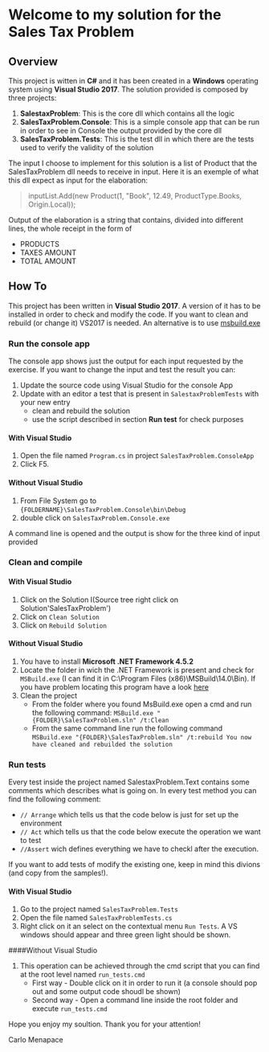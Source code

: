 # Welcome to my solution for the Sales Tax Problem

## Overview

This project is witten in **C#** and it has been created in a **Windows** operating system using **Visual Studio 2017**.
The solution provided is composed by three projects:

1. **SalestaxProblem**: This is the core dll which contains all the logic
2. **SalesTaxProblem.Console**: This is a simple console app that can be run in order to see in Console the output provided by the core dll
3. **SalesTaxProblem.Tests**: This is the test dll in which there are the tests used to verify the validity of the solution

The input I choose to implement for this solution is a list of Product that the SalesTaxProblem dll needs to receive in input.
Here it is an exemple of what this dll expect as input for the elaboration:

>  inputList.Add(new Product(1, "Book", 12.49, ProductType.Books, Origin.Local));


Output of the elaboration is a string that contains, divided into different lines, the whole receipt in the form of

* PRODUCTS
* TAXES AMOUNT
* TOTAL AMOUNT

## How To

This project has been written in **Visual Studio 2017**. 
A version of it has to be installed in order to check and modify the code.
If you want to clean and rebuild (or change it) VS2017 is needed. An alternative is to use [msbuild.exe](https://msdn.microsoft.com/it-it/library/dd393574.aspx)

### Run the console app 

The console app shows just the output for each input requested by the exercise.
If you want to change the input and test the result you can:

1. Update the source code using Visual Studio for the console App
2. Update with an editor a test that is present in `SalestaxProblemTests` with your new entry 
	* clean and rebuild the solution
	* use the script described in section **Run test** for check purposes

#### With Visual Studio

1. Open the file named `Program.cs` in project `SalesTaxProblem.ConsoleApp`
2. Click F5. 

#### Without Visual Studio

1. From File System go to `{FOLDERNAME}\SalesTaxProblem.Console\bin\Debug`
2. double click on `SalesTaxProblem.Console.exe`

A command line is opened and the output is show for the three kind of input provided

### Clean and compile 

#### With Visual Studio

1. Click on the Solution I(Source tree right click on Solution'SalesTaxProblem')
2. Click on `Clean Solution`
3. Click on `Rebuild Solution`

#### Without Visual Studio

1. You have to install **Microsoft .NET Framework 4.5.2**
2. Locate the folder in wich the .NET Framework is present and check for `MSBuild.exe` (I can find it in C:\Program Files (x86)\MSBuild\14.0\Bin). If you have problem locating this program have a look [here](https://social.msdn.microsoft.com/Forums/windowsapps/en-US/23a7dc5d-c337-4eed-8af4-c016def5516e/location-of-msbuildexe?forum=msbuild)
3. Clean the project
	* From the folder where you found MsBuild.exe open a cmd and run the following command: `MSBuild.exe "{FOLDER}\SalesTaxProblem.sln" /t:Clean`
	* From the same command line run the following command `MSBuild.exe "{FOLDER}\SalesTaxProblem.sln" /t:rebuild
	You now have cleaned and rebuilded the solution`

### Run tests

Every test inside the project named SalestaxProblem.Text contains some comments which describes what is going on.
In every test method you can find the following comment:

* `// Arrange` which tells us that the code below is just for set up the environment
* `// Act` which tells us that the code below execute the operation we want to test
* `//Assert` wich defines everything we have to checkl after the execution.

If you want to add tests of modify the existing one, keep in mind this divions (and copy from the samples!).

#### With Visual Studio

1. Go to the project named `SalesTaxProblem.Tests`
2. Open the file named `SalesTaxProblemTests.cs`
3. Right click on it an select on the contextual menu `Run Tests`. A VS windows should appear and three green light should be shown.

####Without Visual Studio

1. This operation can be achieved through the cmd script that you can find at the root level named `run_tests.cmd`
	*  First way - Double click on it in order to run it (a console should pop out and some output code shoudl be shown)
	* Second way - Open a command line inside the root folder and execute `run_tests.cmd`


Hope you enjoy my soultion. Thank you for your attention!

Carlo Menapace





